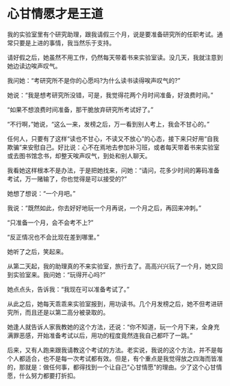 # 心甘情愿才是王道

我的实验室里有个研究助理，跟我请假三个月，说是要准备研究所的任职考试。通常只要是上进的事情，我当然乐于支持。 

请好假之后，她虽然不用工作，仍然每天带着书来实验室读。没几天，我就注意到她边读边唉声叹气。 

我问她：“考研究所不是你的心愿吗?为什么读书读得唉声叹气的?” 

她说：“我是想考研究所没错，可是，我觉得花两个月时间准备，好浪费时间。” 

“如果不想浪费时间准备，那干脆放弃研究所考试好了。” 

“不行啊，”她说，“这么一来，发榜之后，万一看到别人考上，我会不甘心的。” 

任何人，只要有了这样“读也不甘心，不读又不放心”的心态，接下来只好用“自我欺骗”来安慰自己。好比说：心不在焉地去参加补习班，或者每天带着书来实验室或去图书馆念书，却整天唉声叹气，到处和别人聊天。 

我看她这样根本不是办法，于是把她找来，问她：“请问，花多少时间的筹码准备考试，万一赌输了，你也觉得是可以接受的?” 

她想了想说：“一个月吧。” 

我说：“既然如此，你去好好地玩一个月再说，一个月之后，再回来冲刺。” 

“只准备一个月，会不会考不上?” 

“反正情况也不会比现在差到哪里。” 

她听了之后，笑起来。 

从第二天起，我的助理真的不来实验室，旅行去了。高高兴兴玩了一个月，她又回到实验室来。我问她：“玩得开心吗?” 

她点点头，告诉我：“我现在可以准备考试了。” 

从此之后，她每天乖乖来实验室报到，用功读书。几个月发榜之后，她不但考进研究所，而且还是以第二高分被录取的。 

她逢人就告诉人家我教她的这个方法，还说：“你不知道，玩一个月下来，全身充满罪恶感，开始准备考试以后，用功的程度竟然连我自己都吓了一跳。” 

后来，又有人跑来跟我请教这个考试的方法。老实说，我说的这个方法，并不是每个人都适合，也不是每一次考试都有效。但是，有个重点是我觉得放之四海而皆准的，那就是：做任何事，都得找到一个让自己“心甘情愿”的理由。少了这个心甘情愿，什么努力都要打折扣。